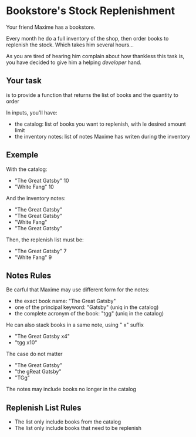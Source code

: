 # Bookstore's Stock Replenishment

Your friend Maxime has a bookstore.

Every month he do a full inventory of the shop, then order books to replenish the stock. Which takes him several hours...

As you are tired of hearing him complain about how thankless this task is, you have decided to give him a helping *developer* hand.

## Your task

is to provide a function that returns the list of books and the quantity to order

In inputs, you'll have:
- the catalog: list of books you want to replenish, with le desired amount limit
- the inventory notes: list of notes Maxime has writen during the inventory

## Exemple

With the catalog:
- "The Great Gatsby" 10
- "White Fang" 10

And the inventory notes:
- "The Great Gatsby"
- "The Great Gatsby"
- "White Fang"
- "The Great Gatsby"

Then, the replenish list must be:
- "The Great Gatsby" 7
- "White Fang" 9

## Notes Rules

Be carful that Maxime may use different form for the notes:
- the exact book name: "The Great Gatsby"
- one of the principal keyword: "Gatsby" (uniq in the catalog)
- the complete acronym of the book: "tgg" (uniq in the catalog)

He can also stack books in a same note, using " x<number>" suffix
- "The Great Gatsby x4"
- "tgg x10"

The case do not matter
- "The Great Gatsby"
- "the gReat Gatsby"
- "TGg"

The notes may include books no longer in the catalog

## Replenish List Rules

- The list only include books from the catalog
- The list only include books that need to be replenish
